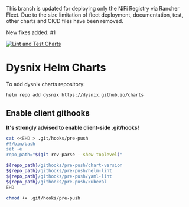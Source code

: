 This branch is updated for deploying only the NiFi Registry via Rancher Fleet. Due to the size limitation of fleet deployment, documentation, test, other charts and CICD files have been removed.

New fixes added: #1


[![Lint and Test Charts](https://github.com/dysnix/charts/actions/workflows/lint-test.yaml/badge.svg)](https://github.com/dysnix/charts/actions/workflows/lint-test.yaml)

# Dysnix Helm Charts

To add dysnix charts repository:

```bash
helm repo add dysnix https://dysnix.github.io/charts
```

## Enable client githooks

**It's strongly advised to enable client-side .git/hooks!**

```bash
cat <<EHD > .git/hooks/pre-push
#!/bin/bash
set -e
repo_path="$(git rev-parse --show-toplevel)"

${repo_path}/githooks/pre-push/chart-version
${repo_path}/githooks/pre-push/helm-lint
${repo_path}/githooks/pre-push/yaml-lint
${repo_path}/githooks/pre-push/kubeval
EHD

chmod +x .git/hooks/pre-push
```
